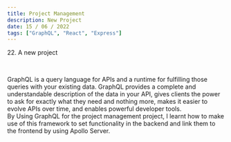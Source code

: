 ```yaml
---
title: Project Management
description: New Project
date: 15 / 06 / 2022
tags: ["GraphQL", "React", "Express"]
---
```


<p>22. A new project</p>

<br/>
<p> GraphQL is a query language for APIs and a runtime for fulfilling those queries with your existing data. GraphQL provides a complete and understandable description of the data in your API, gives clients the power to ask for exactly what they need and nothing more, makes it easier to evolve APIs over time, and enables powerful developer tools.<br/>
By Using GraphQL for the project management project, I learnt how to make use of this framework to set functionality in the backend and link them to the frontend by using Apollo Server. 
</p>
